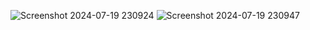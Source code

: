 ![Screenshot 2024-07-19 230924](https://github.com/user-attachments/assets/733df17a-d67a-42d1-8bcd-d770d67d3622)
![Screenshot 2024-07-19 230947](https://github.com/user-attachments/assets/1cb34ca1-c116-44a0-9a78-4e9fb70e2441)
